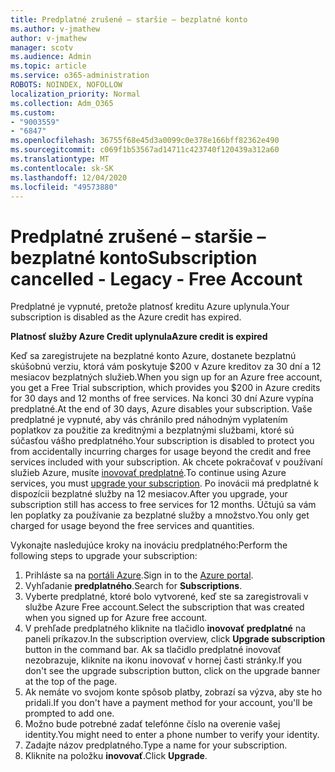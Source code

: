```yaml
---
title: Predplatné zrušené – staršie – bezplatné konto
ms.author: v-jmathew
author: v-jmathew
manager: scotv
ms.audience: Admin
ms.topic: article
ms.service: o365-administration
ROBOTS: NOINDEX, NOFOLLOW
localization_priority: Normal
ms.collection: Adm_O365
ms.custom:
- "9003559"
- "6847"
ms.openlocfilehash: 36755f68e45d3a0099c0e378e166bff82362e490
ms.sourcegitcommit: c069f1b53567ad14711c423740f120439a312a60
ms.translationtype: MT
ms.contentlocale: sk-SK
ms.lasthandoff: 12/04/2020
ms.locfileid: "49573880"
---
```

# <a name="subscription-cancelled---legacy---free-account"></a><span data-ttu-id="dfbb7-102">Predplatné zrušené – staršie – bezplatné konto</span><span class="sxs-lookup"><span data-stu-id="dfbb7-102">Subscription cancelled - Legacy - Free Account</span></span>

<span data-ttu-id="dfbb7-103">Predplatné je vypnuté, pretože platnosť kreditu Azure uplynula.</span><span class="sxs-lookup"><span data-stu-id="dfbb7-103">Your subscription is disabled as the Azure credit has expired.</span></span>

<span data-ttu-id="dfbb7-104">**Platnosť služby Azure Credit uplynula**</span><span class="sxs-lookup"><span data-stu-id="dfbb7-104">**Azure credit is expired**</span></span>

<span data-ttu-id="dfbb7-105">Keď sa zaregistrujete na bezplatné konto Azure, dostanete bezplatnú skúšobnú verziu, ktorá vám poskytuje $200 v Azure kreditov za 30 dní a 12 mesiacov bezplatných služieb.</span><span class="sxs-lookup"><span data-stu-id="dfbb7-105">When you sign up for an Azure free account, you get a Free Trial subscription, which provides you $200 in Azure credits for 30 days and 12 months of free services.</span></span> <span data-ttu-id="dfbb7-106">Na konci 30 dní Azure vypína predplatné.</span><span class="sxs-lookup"><span data-stu-id="dfbb7-106">At the end of 30 days, Azure disables your subscription.</span></span> <span data-ttu-id="dfbb7-107">Vaše predplatné je vypnuté, aby vás chránilo pred náhodným vyplatením poplatkov za použitie za kreditnými a bezplatnými službami, ktoré sú súčasťou vášho predplatného.</span><span class="sxs-lookup"><span data-stu-id="dfbb7-107">Your subscription is disabled to protect you from accidentally incurring charges for usage beyond the credit and free services included with your subscription.</span></span> <span data-ttu-id="dfbb7-108">Ak chcete pokračovať v používaní služieb Azure, musíte [inovovať predplatné](https://docs.microsoft.com/azure/cost-management-billing/manage/upgrade-azure-subscription).</span><span class="sxs-lookup"><span data-stu-id="dfbb7-108">To continue using Azure services, you must [upgrade your subscription](https://docs.microsoft.com/azure/cost-management-billing/manage/upgrade-azure-subscription).</span></span> <span data-ttu-id="dfbb7-109">Po inovácii má predplatné k dispozícii bezplatné služby na 12 mesiacov.</span><span class="sxs-lookup"><span data-stu-id="dfbb7-109">After you upgrade, your subscription still has access to free services for 12 months.</span></span> <span data-ttu-id="dfbb7-110">Účtujú sa vám len poplatky za používanie za bezplatné služby a množstvo.</span><span class="sxs-lookup"><span data-stu-id="dfbb7-110">You only get charged for usage beyond the free services and quantities.</span></span>

<span data-ttu-id="dfbb7-111">Vykonajte nasledujúce kroky na inováciu predplatného:</span><span class="sxs-lookup"><span data-stu-id="dfbb7-111">Perform the following steps to upgrade your subscription:</span></span>

1. <span data-ttu-id="dfbb7-112">Prihláste sa na [portáli Azure](https://portal.azure.com/).</span><span class="sxs-lookup"><span data-stu-id="dfbb7-112">Sign in to the [Azure portal](https://portal.azure.com/).</span></span>
2. <span data-ttu-id="dfbb7-113">Vyhľadanie **predplatného**.</span><span class="sxs-lookup"><span data-stu-id="dfbb7-113">Search for **Subscriptions**.</span></span>
3. <span data-ttu-id="dfbb7-114">Vyberte predplatné, ktoré bolo vytvorené, keď ste sa zaregistrovali v službe Azure Free account.</span><span class="sxs-lookup"><span data-stu-id="dfbb7-114">Select the subscription that was created when you signed up for Azure free account.</span></span>
4. <span data-ttu-id="dfbb7-115">V prehľade predplatného kliknite na tlačidlo **inovovať predplatné** na paneli príkazov.</span><span class="sxs-lookup"><span data-stu-id="dfbb7-115">In the subscription overview, click **Upgrade subscription** button in the command bar.</span></span> <span data-ttu-id="dfbb7-116">Ak sa tlačidlo predplatné inovovať nezobrazuje, kliknite na ikonu inovovať v hornej časti stránky.</span><span class="sxs-lookup"><span data-stu-id="dfbb7-116">If you don't see the upgrade subscription button, click on the upgrade banner at the top of the page.</span></span>
5. <span data-ttu-id="dfbb7-117">Ak nemáte vo svojom konte spôsob platby, zobrazí sa výzva, aby ste ho pridali.</span><span class="sxs-lookup"><span data-stu-id="dfbb7-117">If you don't have a payment method for your account, you'll be prompted to add one.</span></span>
6. <span data-ttu-id="dfbb7-118">Možno bude potrebné zadať telefónne číslo na overenie vašej identity.</span><span class="sxs-lookup"><span data-stu-id="dfbb7-118">You might need to enter a phone number to verify your identity.</span></span>
7. <span data-ttu-id="dfbb7-119">Zadajte názov predplatného.</span><span class="sxs-lookup"><span data-stu-id="dfbb7-119">Type a name for your subscription.</span></span>
8. <span data-ttu-id="dfbb7-120">Kliknite na položku  **inovovať**.</span><span class="sxs-lookup"><span data-stu-id="dfbb7-120">Click  **Upgrade**.</span></span>
